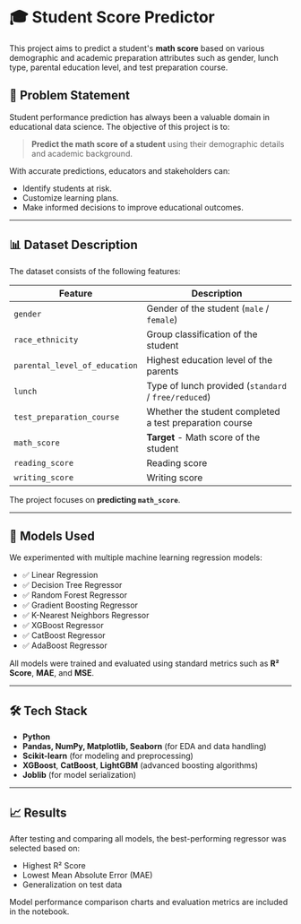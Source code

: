 # 🎓 Student Score Predictor

This project aims to predict a student's **math score** based on various demographic and academic preparation attributes such as gender, lunch type, parental education level, and test preparation course.

## 🚀 Problem Statement

Student performance prediction has always been a valuable domain in educational data science. The objective of this project is to:

> **Predict the math score of a student** using their demographic details and academic background.

With accurate predictions, educators and stakeholders can:

- Identify students at risk.
- Customize learning plans.
- Make informed decisions to improve educational outcomes.

---

## 📊 Dataset Description

The dataset consists of the following features:

| Feature                       | Description                                             |
| ----------------------------- | ------------------------------------------------------- |
| `gender`                      | Gender of the student (`male` / `female`)               |
| `race_ethnicity`              | Group classification of the student                     |
| `parental_level_of_education` | Highest education level of the parents                  |
| `lunch`                       | Type of lunch provided (`standard` / `free/reduced`)    |
| `test_preparation_course`     | Whether the student completed a test preparation course |
| `math_score`                  | **Target** - Math score of the student                  |
| `reading_score`               | Reading score                                           |
| `writing_score`               | Writing score                                           |

The project focuses on **predicting `math_score`**.

---

## 🧠 Models Used

We experimented with multiple machine learning regression models:

- ✅ Linear Regression
- ✅ Decision Tree Regressor
- ✅ Random Forest Regressor
- ✅ Gradient Boosting Regressor
- ✅ K-Nearest Neighbors Regressor
- ✅ XGBoost Regressor
- ✅ CatBoost Regressor
- ✅ AdaBoost Regressor

All models were trained and evaluated using standard metrics such as **R² Score**, **MAE**, and **MSE**.

---

## 🛠️ Tech Stack

- **Python**
- **Pandas, NumPy, Matplotlib, Seaborn** (for EDA and data handling)
- **Scikit-learn** (for modeling and preprocessing)
- **XGBoost**, **CatBoost**, **LightGBM** (advanced boosting algorithms)
- **Joblib** (for model serialization)

---

## 📈 Results

After testing and comparing all models, the best-performing regressor was selected based on:

- Highest R² Score
- Lowest Mean Absolute Error (MAE)
- Generalization on test data

Model performance comparison charts and evaluation metrics are included in the notebook.

